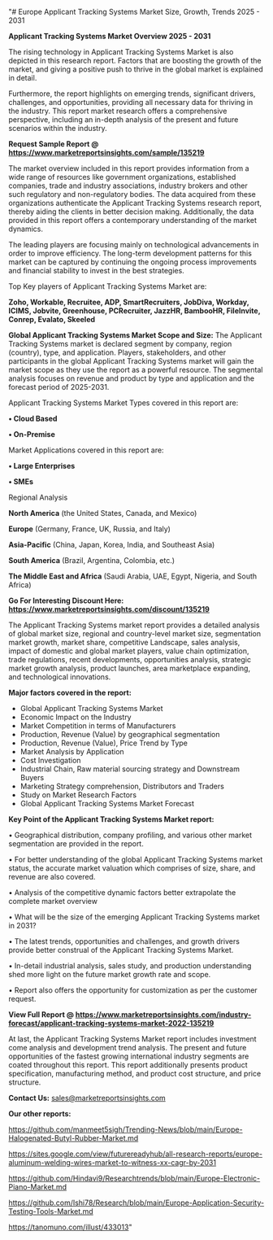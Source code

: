"# Europe Applicant Tracking Systems Market Size, Growth, Trends 2025 - 2031

<Strong> Applicant Tracking Systems Market Overview 2025 - 2031</strong>

The rising technology in Applicant Tracking Systems Market is also depicted in this research report. Factors that are boosting the growth of the market, and giving a positive push to thrive in the global market is explained in detail.

Furthermore, the report highlights on emerging trends, significant drivers, challenges, and opportunities, providing all necessary data for thriving in the industry. This report market research offers a comprehensive perspective, including an in-depth analysis of the present and future scenarios within the industry.

<strong>Request Sample Report @ <a href=https://www.marketreportsinsights.com/sample/135219>https://www.marketreportsinsights.com/sample/135219</a></strong>

The market overview included in this report provides information from a wide range of resources like government organizations, established companies, trade and industry associations, industry brokers and other such regulatory and non-regulatory bodies. The data acquired from these organizations authenticate the Applicant Tracking Systems research report, thereby aiding the clients in better decision making. Additionally, the data provided in this report offers a contemporary understanding of the market dynamics.

The leading players are focusing mainly on technological advancements in order to improve efficiency. The long-term development patterns for this market can be captured by continuing the ongoing process improvements and financial stability to invest in the best strategies.

Top Key players of Applicant Tracking Systems Market are:

<strong>Zoho, Workable, Recruitee, ADP, SmartRecruiters, JobDiva, Workday, ICIMS, Jobvite, Greenhouse, PCRecruiter, JazzHR, BambooHR, FileInvite, Conrep, Evalato, Skeeled</strong>

<strong><b>Global Applicant Tracking Systems Market Scope and Size:</b></strong>
The Applicant Tracking Systems market is declared segment by company, region (country), type, and application. Players, stakeholders, and other participants in the global Applicant Tracking Systems market will gain the market scope as they use the report as a powerful resource. The segmental analysis focuses on revenue and product by type and application and the forecast period of 2025-2031.

Applicant Tracking Systems Market Types covered in this report are:

<strong>• Cloud Based

• On-Premise</strong>

Market Applications covered in this report are:

<strong>• Large Enterprises

• SMEs</strong> 

Regional Analysis

<strong>North America</strong> (the United States, Canada, and Mexico)

<strong>Europe</strong> (Germany, France, UK, Russia, and Italy)

<strong>Asia-Pacific</strong> (China, Japan, Korea, India, and Southeast Asia)

<strong>South America</strong> (Brazil, Argentina, Colombia, etc.)

<strong>The Middle East and Africa</strong> (Saudi Arabia, UAE, Egypt, Nigeria, and South Africa)

<strong>Go For Interesting Discount Here: <a href=https://www.marketreportsinsights.com/discount/135219>https://www.marketreportsinsights.com/discount/135219</a></strong>

The Applicant Tracking Systems market report provides a detailed analysis of global market size, regional and country-level market size, segmentation market growth, market share, competitive Landscape, sales analysis, impact of domestic and global market players, value chain optimization, trade regulations, recent developments, opportunities analysis, strategic market growth analysis, product launches, area marketplace expanding, and technological innovations.

<strong><b>Major factors covered in the report:</b></strong>
<ul>
  <li>Global Applicant Tracking Systems Market </li>
  <li>Economic Impact on the Industry</li>
  <li>Market Competition in terms of Manufacturers</li>
  <li>Production, Revenue (Value) by geographical segmentation</li>
  <li>Production, Revenue (Value), Price Trend by Type</li>
  <li>Market Analysis by Application</li>
  <li>Cost Investigation</li>
  <li>Industrial Chain, Raw material sourcing strategy and Downstream Buyers</li>
  <li>Marketing Strategy comprehension, Distributors and Traders</li>
  <li>Study on Market Research Factors</li>
  <li>Global Applicant Tracking Systems Market Forecast</li>
</ul>

<strong><b>Key Point of the Applicant Tracking Systems Market report:</b></strong>

• Geographical distribution, company profiling, and various other market segmentation are provided in the report.

• For better understanding of the global Applicant Tracking Systems market status, the accurate market valuation which comprises of size, share, and revenue are also covered.

• Analysis of the competitive dynamic factors better extrapolate the complete market overview

• What will be the size of the emerging Applicant Tracking Systems market in 2031?

• The latest trends, opportunities and challenges, and growth drivers provide better construal of the Applicant Tracking Systems Market.

• In-detail industrial analysis, sales study, and production understanding shed more light on the future market growth rate and scope.

• Report also offers the opportunity for customization as per the customer request.

<strong><b>View Full Report @ <a href=https://www.marketreportsinsights.com/industry-forecast/applicant-tracking-systems-market-2022-135219>https://www.marketreportsinsights.com/industry-forecast/applicant-tracking-systems-market-2022-135219</a></b></strong>


At last, the Applicant Tracking Systems Market report includes investment come analysis and development trend analysis. The present and future opportunities of the fastest growing international industry segments are coated throughout this report. This report additionally presents product specification, manufacturing method, and product cost structure, and price structure.

<strong>Contact Us:</strong>
sales@marketreportsinsights.com

<strong>Our other reports:</strong>

<a href=https://github.com/manmeet5sigh/Trending-News/blob/main/Europe-Halogenated-Butyl-Rubber-Market.md>https://github.com/manmeet5sigh/Trending-News/blob/main/Europe-Halogenated-Butyl-Rubber-Market.md</a>

<a href=https://sites.google.com/view/futurereadyhub/all-research-reports/europe-aluminum-welding-wires-market-to-witness-xx-cagr-by-2031>https://sites.google.com/view/futurereadyhub/all-research-reports/europe-aluminum-welding-wires-market-to-witness-xx-cagr-by-2031</a>

<a href=https://github.com/Hindavi9/Researchtrends/blob/main/Europe-Electronic-Piano-Market.md>https://github.com/Hindavi9/Researchtrends/blob/main/Europe-Electronic-Piano-Market.md</a>

<a href=https://github.com/Ishi78/Research/blob/main/Europe-Application-Security-Testing-Tools-Market.md>https://github.com/Ishi78/Research/blob/main/Europe-Application-Security-Testing-Tools-Market.md</a>

<a href=https://tanomuno.com/illust/433013>https://tanomuno.com/illust/433013</a>"
